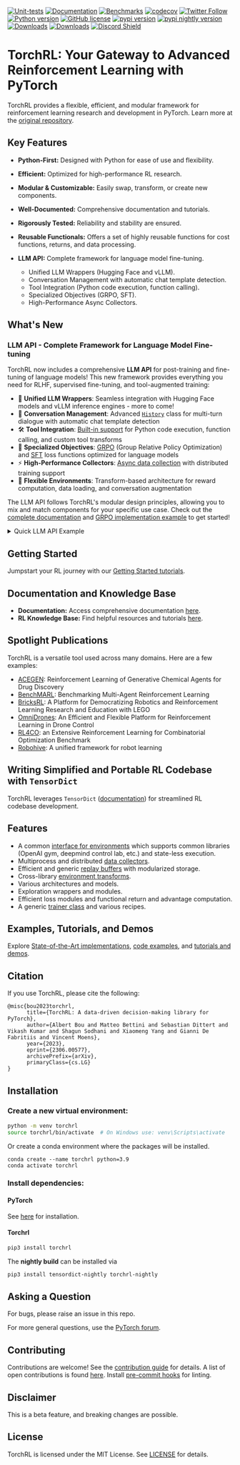[![Unit-tests](https://github.com/pytorch/rl/actions/workflows/test-linux.yml/badge.svg)](https://github.com/pytorch/rl/actions/workflows/test-linux.yml)
[![Documentation](https://img.shields.io/badge/Documentation-blue.svg)](https://pytorch.org/rl/)
[![Benchmarks](https://img.shields.io/badge/Benchmarks-blue.svg)](https://pytorch.github.io/rl/dev/bench/)
[![codecov](https://codecov.io/gh/pytorch/rl/branch/main/graph/badge.svg?token=HcpK1ILV6r)](https://codecov.io/gh/pytorch/rl)
[![Twitter Follow](https://img.shields.io/twitter/follow/torchrl1?style=social)](https://twitter.com/torchrl1)
[![Python version](https://img.shields.io/pypi/pyversions/torchrl.svg)](https://www.python.org/downloads/)
[![GitHub license](https://img.shields.io/badge/license-MIT-blue.svg)](https://github.com/pytorch/rl/blob/main/LICENSE)
<a href="https://pypi.org/project/torchrl"><img src="https://img.shields.io/pypi/v/torchrl" alt="pypi version"></a>
<a href="https://pypi.org/project/torchrl-nightly"><img src="https://img.shields.io/pypi/v/torchrl-nightly?label=nightly" alt="pypi nightly version"></a>
[![Downloads](https://static.pepy.tech/personalized-badge/torchrl?period=total&units=international_system&left_color=blue&right_color=orange&left_text=Downloads)](https://pepy.tech/project/torchrl)
[![Downloads](https://static.pepy.tech/personalized-badge/torchrl-nightly?period=total&units=international_system&left_color=blue&right_color=orange&left_text=Downloads%20(nightly))](https://pepy.tech/project/torchrl-nightly)
[![Discord Shield](https://dcbadge.vercel.app/api/server/cZs26Qq3Dd)](https://discord.gg/cZs26Qq3Dd)

# TorchRL: Your Gateway to Advanced Reinforcement Learning with PyTorch

TorchRL provides a flexible, efficient, and modular framework for reinforcement learning research and development in PyTorch. Learn more at the [original repository](https://github.com/pytorch/rl).

## Key Features

*   **Python-First:** Designed with Python for ease of use and flexibility.
*   **Efficient:** Optimized for high-performance RL research.
*   **Modular & Customizable:** Easily swap, transform, or create new components.
*   **Well-Documented:** Comprehensive documentation and tutorials.
*   **Rigorously Tested:** Reliability and stability are ensured.
*   **Reusable Functionals:** Offers a set of highly reusable functions for cost functions, returns, and data processing.
*   **LLM API:** Complete framework for language model fine-tuning.

    *   Unified LLM Wrappers (Hugging Face and vLLM).
    *   Conversation Management with automatic chat template detection.
    *   Tool Integration (Python code execution, function calling).
    *   Specialized Objectives (GRPO, SFT).
    *   High-Performance Async Collectors.

## What's New

### LLM API - Complete Framework for Language Model Fine-tuning

TorchRL now includes a comprehensive **LLM API** for post-training and fine-tuning of language models! This new framework provides everything you need for RLHF, supervised fine-tuning, and tool-augmented training:

- 🤖 **Unified LLM Wrappers**: Seamless integration with Hugging Face models and vLLM inference engines - more to come!
- 💬 **Conversation Management**: Advanced [`History`](torchrl/data/llm/history.py) class for multi-turn dialogue with automatic chat template detection
- 🛠️ **Tool Integration**: [Built-in support](torchrl/envs/llm/transforms/) for Python code execution, function calling, and custom tool transforms
- 🎯 **Specialized Objectives**: [GRPO](torchrl/objectives/llm/grpo.py) (Group Relative Policy Optimization) and [SFT](torchrl/objectives/llm/sft.py) loss functions optimized for language models
- ⚡ **High-Performance Collectors**: [Async data collection](torchrl/collectors/llm/) with distributed training support
- 🔄 **Flexible Environments**: Transform-based architecture for reward computation, data loading, and conversation augmentation

The LLM API follows TorchRL's modular design principles, allowing you to mix and match components for your specific use case. Check out the [complete documentation](https://pytorch.org/rl/main/reference/llms.html) and [GRPO implementation example](https://github.com/pytorch/rl/tree/main/sota-implementations/grpo) to get started!

<details>
  <summary>Quick LLM API Example</summary>

```python
from torchrl.envs.llm import ChatEnv
from torchrl.modules.llm import TransformersWrapper
from torchrl.objectives.llm import GRPOLoss
from torchrl.collectors.llm import LLMCollector

# Create environment with Python tool execution
env = ChatEnv(
    tokenizer=tokenizer,
    system_prompt="You are an assistant that can execute Python code.",
    batch_size=[1]
).append_transform(PythonInterpreter())

# Wrap your language model
llm = TransformersWrapper(
    model=model,
    tokenizer=tokenizer,
    input_mode="history"
)

# Set up GRPO training
loss_fn = GRPOLoss(llm, critic, gamma=0.99)
collector = LLMCollector(env, llm, frames_per_batch=100)

# Training loop
for data in collector:
    loss = loss_fn(data)
    loss.backward()
    optimizer.step()
```

</details>

## Getting Started

Jumpstart your RL journey with our [Getting Started tutorials](https://pytorch.org/rl/stable/index.html#getting-started).

## Documentation and Knowledge Base

*   **Documentation:** Access comprehensive documentation [here](https://pytorch.org/rl).
*   **RL Knowledge Base:**  Find helpful resources and tutorials [here](https://pytorch.org/rl/stable/reference/knowledge_base.html).

## Spotlight Publications

TorchRL is a versatile tool used across many domains. Here are a few examples:

*   [ACEGEN](https://pubs.acs.org/doi/10.1021/acs.jcim.4c00895): Reinforcement Learning of Generative Chemical Agents
    for Drug Discovery
*   [BenchMARL](https://www.jmlr.org/papers/v25/23-1612.html): Benchmarking Multi-Agent Reinforcement Learning
*   [BricksRL](https://arxiv.org/abs/2406.17490): A Platform for Democratizing Robotics and Reinforcement Learning
    Research and Education with LEGO
*   [OmniDrones](https://ieeexplore.ieee.org/abstract/document/10409589): An Efficient and Flexible Platform for Reinforcement Learning in Drone Control
*   [RL4CO](https://arxiv.org/abs/2306.17100): an Extensive Reinforcement Learning for Combinatorial Optimization Benchmark
*   [Robohive](https://proceedings.neurips.cc/paper_files/paper/2023/file/8a84a4341c375b8441b36836bb343d4e-Paper-Datasets_and_Benchmarks.pdf): A unified framework for robot learning

## Writing Simplified and Portable RL Codebase with `TensorDict`

TorchRL leverages `TensorDict` ([documentation](https://pytorch.github.io/tensordict/)) for streamlined RL codebase development.

## Features

*   A common [interface for environments](https://github.com/pytorch/rl/blob/main/torchrl/envs) which supports common libraries (OpenAI gym, deepmind control lab, etc.) and state-less execution.
*   Multiprocess and distributed [data collectors](https://github.com/pytorch/rl/blob/main/torchrl/collectors/collectors.py).
*   Efficient and generic [replay buffers](https://github.com/pytorch/rl/blob/main/torchrl/data/replay_buffers/replay_buffers.py) with modularized storage.
*   Cross-library [environment transforms](https://github.com/pytorch/rl/blob/main/torchrl/envs/transforms/transforms.py).
*   Various architectures and models.
*   Exploration wrappers and modules.
*   Efficient loss modules and functional return and advantage computation.
*   A generic [trainer class](https://github.com/pytorch/rl/blob/main/torchrl/trainers/trainers.py) and various recipes.

## Examples, Tutorials, and Demos

Explore [State-of-the-Art implementations](https://github.com/pytorch/rl/blob/main/sota-implementations/), [code examples](examples/), and [tutorials and demos](https://pytorch.org/rl/stable#tutorials).

## Citation

If you use TorchRL, please cite the following:

```
@misc{bou2023torchrl,
      title={TorchRL: A data-driven decision-making library for PyTorch}, 
      author={Albert Bou and Matteo Bettini and Sebastian Dittert and Vikash Kumar and Shagun Sodhani and Xiaomeng Yang and Gianni De Fabritiis and Vincent Moens},
      year={2023},
      eprint={2306.00577},
      archivePrefix={arXiv},
      primaryClass={cs.LG}
}
```

## Installation

### Create a new virtual environment:
```bash
python -m venv torchrl
source torchrl/bin/activate  # On Windows use: venv\Scripts\activate
```

Or create a conda environment where the packages will be installed.

```
conda create --name torchrl python=3.9
conda activate torchrl
```

### Install dependencies:

#### PyTorch

See [here](https://pytorch.org/get-started/locally/) for installation.

#### Torchrl

```bash
pip3 install torchrl
```

The **nightly build** can be installed via
```bash
pip3 install tensordict-nightly torchrl-nightly
```

## Asking a Question

For bugs, please raise an issue in this repo.

For more general questions, use the [PyTorch forum](https://discuss.pytorch.org/c/reinforcement-learning/6).

## Contributing

Contributions are welcome!  See the [contribution guide](https://github.com/pytorch/rl/blob/main/CONTRIBUTING.md) for details.  A list of open contributions is found [here](https://github.com/pytorch/rl/issues/509). Install [pre-commit hooks](https://pre-commit.com/) for linting.

## Disclaimer

This is a beta feature, and breaking changes are possible.

## License

TorchRL is licensed under the MIT License. See [LICENSE](https://github.com/pytorch/rl/blob/main/LICENSE) for details.